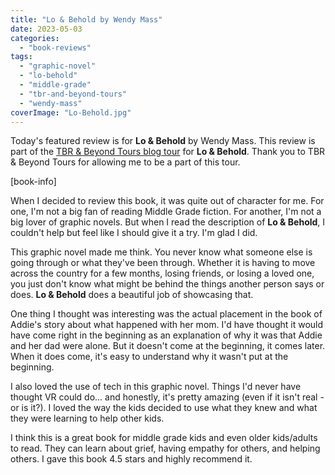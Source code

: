 ```yaml
---
title: "Lo & Behold by Wendy Mass"
date: 2023-05-03
categories: 
  - "book-reviews"
tags: 
  - "graphic-novel"
  - "lo-behold"
  - "middle-grade"
  - "tbr-and-beyond-tours"
  - "wendy-mass"
coverImage: "Lo-Behold.jpg"
---
```


Today's featured review is for **Lo & Behold** by Wendy Mass. This review is part of the [TBR & Beyond Tours blog tour](https://tbrandbeyondtours.com/2023/03/13/tour-schedule-lo-and-behold-a-graphic-novel-by-wendy-mass/) for **Lo & Behold**. Thank you to TBR & Beyond Tours for allowing me to be a part of this tour.

\[book-info\]

When I decided to review this book, it was quite out of character for me. For one, I'm not a big fan of reading Middle Grade fiction. For another, I'm not a big lover of graphic novels. But when I read the description of **Lo & Behold**, I couldn't help but feel like I should give it a try. I'm glad I did.

This graphic novel made me think. You never know what someone else is going through or what they've been through. Whether it is having to move across the country for a few months, losing friends, or losing a loved one, you just don't know what might be behind the things another person says or does. **Lo & Behold** does a beautiful job of showcasing that.

One thing I thought was interesting was the actual placement in the book of Addie's story about what happened with her mom. I'd have thought it would have come right in the beginning as an explanation of why it was that Addie and her dad were alone. But it doesn't come at the beginning, it comes later. When it does come, it's easy to understand why it wasn't put at the beginning.

I also loved the use of tech in this graphic novel. Things I'd never have thought VR could do... and honestly, it's pretty amazing (even if it isn't real - or is it?). I loved the way the kids decided to use what they knew and what they were learning to help other kids.

I think this is a great book for middle grade kids and even older kids/adults to read. They can learn about grief, having empathy for others, and helping others. I gave this book 4.5 stars and highly recommend it.
